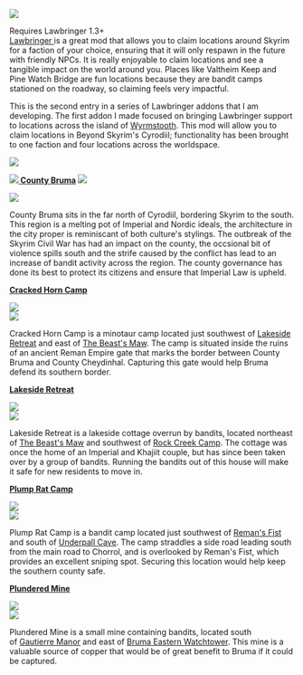 ![](https://raw.githubusercontent.com/TateTaylorUSA/TateTaylorUSA/main/assets/images/banners/County%20Claimer.png)

Requires Lawbringer 1.3+\
[Lawbringer ](https://www.nexusmods.com/skyrimspecialedition/mods/29882)﻿is a great mod that allows you to claim locations around Skyrim for a faction of your choice, ensuring that it will only respawn in the future with friendly NPCs. It is really enjoyable to claim locations and see a tangible impact on the world around you. Places like Valtheim Keep and Pine Watch Bridge are fun locations because they are bandit camps stationed on the roadway, so claiming feels very impactful.

This is the second entry in a series of Lawbringer addons that I am developing. The first addon I made focused on bringing Lawbringer support to locations across the island of [Wyrmstooth](https://www.nexusmods.com/skyrimspecialedition/mods/55190)﻿. This mod will allow you to claim locations in Beyond Skyrim's Cyrodiil; functionality has been brought to one faction and four locations across the worldspace.

![](https://raw.githubusercontent.com/PierreDespereaux/PierreDespereaux/master/assets/images/banners/Features.png)

**[![](https://raw.githubusercontent.com/TateTaylorUSA/TateTaylorUSA/main/assets/images/lco-cyrodiil/Bruma.png)](https://en.uesp.net/wiki/Lore:Bruma)﻿[ ](https://en.uesp.net/wiki/Lore:East_Empire_Company)[County Bruma](https://en.uesp.net/wiki/Lore:Bruma)﻿﻿ [![](https://raw.githubusercontent.com/TateTaylorUSA/TateTaylorUSA/main/assets/images/lco-cyrodiil/Bruma.png)](https://en.uesp.net/wiki/Lore:Bruma)**

![](https://raw.githubusercontent.com/TateTaylorUSA/TateTaylorUSA/main/assets/images/lco-cyrodiil/CountyBruma.png)

County Bruma sits in the far north of Cyrodiil, bordering Skyrim to the south. This region is a melting pot of Imperial and Nordic ideals, the architecture in the city proper is reminiscant of both culture's stylings. The outbreak of the Skyrim Civil War has had an impact on the county, the occsional bit of violence spills south and the strife caused by the conflict has lead to an increase of bandit activity across the region. The county governance has done its best to protect its citizens and ensure that Imperial Law is upheld.

**[Cracked Horn Camp﻿](https://bsmap.uesp.net/beyondmap.html?world=1&x=125718&y=173072&zoom=17)**

![](https://raw.githubusercontent.com/TateTaylorUSA/TateTaylorUSA/main/assets/images/lco-cyrodiil/CrackedHornCamp.png)\
[![](https://raw.githubusercontent.com/TateTaylorUSA/TateTaylorUSA/main/assets/images/lco-cyrodiil/Bruma.png)](https://en.uesp.net/wiki/Lore:Bruma)

Cracked Horn Camp is a minotaur camp located just southwest of [Lakeside Retreat](https://en.uesp.net/wiki/Beyond_Skyrim:Cyrodiil/Lakeside_Retreat)﻿ and east of [The Beast's Maw](https://en.uesp.net/wiki/Beyond_Skyrim:Cyrodiil/The_Beast%27s_Maw). The camp is situated inside the ruins of an ancient Reman Empire gate that marks the border between County Bruma and County Cheydinhal. Capturing this gate would help Bruma defend its southern border.

**[Lakeside Retreat](https://en.uesp.net/wiki/Beyond_Skyrim:Cyrodiil/Lakeside_Retreat)**

![](https://raw.githubusercontent.com/TateTaylorUSA/TateTaylorUSA/main/assets/images/lco-cyrodiil/LakesideRetreat.png)\
[![](https://raw.githubusercontent.com/TateTaylorUSA/TateTaylorUSA/main/assets/images/lco-cyrodiil/Bruma.png)](https://en.uesp.net/wiki/Lore:Bruma)

Lakeside Retreat is a lakeside cottage overrun by bandits, located northeast of [The Beast's Maw](https://en.uesp.net/wiki/Beyond_Skyrim:Cyrodiil/The_Beast%27s_Maw)﻿ and southwest of [Rock Creek Camp](https://en.uesp.net/wiki/Beyond_Skyrim:Cyrodiil/Rock_Creek_Camp)﻿. The cottage was once the home of an Imperial and Khajiit couple, but has since been taken over by a group of bandits. Running the bandits out of this house will make it safe for new residents to move in.

**[Plump Rat Camp](https://en.uesp.net/wiki/Beyond_Skyrim:Cyrodiil/Plump_Rat_Camp)**

![](https://raw.githubusercontent.com/TateTaylorUSA/TateTaylorUSA/main/assets/images/lco-cyrodiil/PlumpRatCamp.png)\
[![](https://raw.githubusercontent.com/TateTaylorUSA/TateTaylorUSA/main/assets/images/lco-cyrodiil/Bruma.png)](https://en.uesp.net/wiki/Lore:Bruma)

Plump Rat Camp is a bandit camp located just southwest of [Reman's Fist](https://en.uesp.net/wiki/Beyond_Skyrim:Cyrodiil/Reman%27s_Fist)﻿ and south of [Underpall Cave](https://en.uesp.net/wiki/Beyond_Skyrim:Cyrodiil/Underpall_Cave)﻿. The camp straddles a side road leading south from the main road to Chorrol, and is overlooked by Reman's Fist, which provides an excellent sniping spot. Securing this location would help keep the southern county safe.

**[Plundered Mine](https://en.uesp.net/wiki/Beyond_Skyrim:Cyrodiil/Plundered_Mine)**

![](https://raw.githubusercontent.com/TateTaylorUSA/TateTaylorUSA/main/assets/images/lco-cyrodiil/PlunderedMine.png)\
[![](https://raw.githubusercontent.com/TateTaylorUSA/TateTaylorUSA/main/assets/images/lco-cyrodiil/Bruma.png)](https://en.uesp.net/wiki/Lore:Bruma)

Plundered Mine is a small mine containing bandits, located south of [Gautierre Manor](https://en.uesp.net/wiki/Beyond_Skyrim:Cyrodiil/Gautierre_Manor)﻿ and east of [Bruma Eastern Watchtower](https://en.uesp.net/wiki/Beyond_Skyrim:Cyrodiil/Bruma_Eastern_Watchtower)﻿. This mine is a valuable source of copper that would be of great benefit to Bruma if it could be captured.
